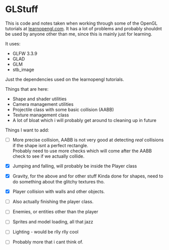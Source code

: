 # GLStuff

This is code and notes taken when working through some of the OpenGL tutorials at [learnopengl.com](https://learnopengl.com/).
It has a lot of problems and probably shouldnt be used by anyone other than me, since this is mainly just for learning.

It uses:
- GLFW 3.3.9
- GLAD
- GLM
- stb_image

Just the dependencies used on the learnopengl tutorials.

Things that are here:
- Shape and shader utilities
- Camera management utilities
- Projectile class with some basic collision (AABB)
- Texture management class
- A lot of bloat which i will probably get around to cleaning up in future

Things I want to add:
- [ ] More precise collision, AABB is not very good at detecting *real* collisions if the shape isnt a perfect rectangle. 		
  Probably need to use more checks which will come after the AABB check to see if we actually collide.
- [X] Jumping and falling, will probably be inside the Player class
- [X] Gravity, for the above and for other stuff Kinda done for shapes, need to do something about the glitchy textures tho.
- [X] Player collision with walls and other objects. 
- [ ] Also actually finishing the player class.
- [ ] Enemies, or entities other than the player
- [ ] Sprites and model loading, all that jazz
- [ ] Lighting - would be rlly rlly cool
- [ ] Probably more that i cant think of.

